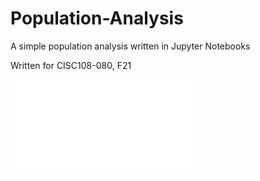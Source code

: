 # Population-Analysis
A simple population analysis written in Jupyter Notebooks

Written for CISC108-080, F21

![](./populationanalysis.html)
